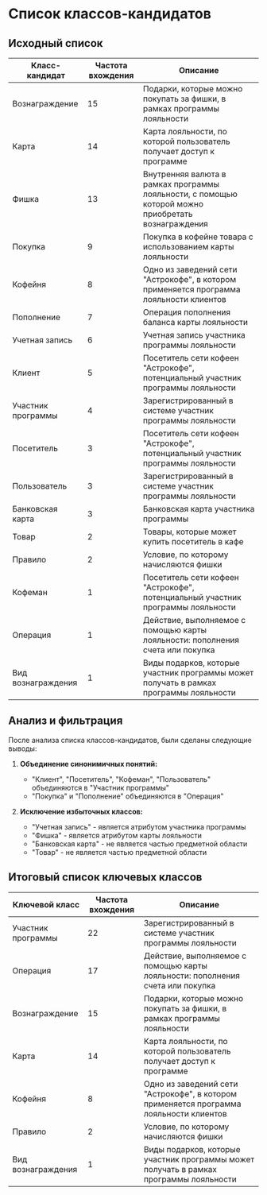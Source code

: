 # Список классов-кандидатов

## Исходный список

| Класс-кандидат     | Частота вхождения | Описание                                                                                            |
|--------------------|-------------------|-----------------------------------------------------------------------------------------------------|
| Вознаграждение     | 15                | Подарки, которые можно покупать за фишки, в рамках программы лояльности                             |
| Карта              | 14                | Карта лояльности, по которой пользователь получает доступ к программе                               |
| Фишка              | 13                | Внутренняя валюта в рамках программы лояльности, с помощью которой можно приобретать вознаграждения |
| Покупка            | 9                 | Покупка в кофейне товара с использованием карты лояльности                                          |
| Кофейня            | 8                 | Одно из заведений сети "Астрокофе", в котором применяется программа лояльности клиентов             |
| Пополнение         | 7                 | Операция пополнения баланса карты лояльности                                                        |
| Учетная запись     | 6                 | Учетная запись участника программы лояльности                                                       |
| Клиент             | 5                 | Посетитель сети кофеен "Астрокофе", потенциальный участник программы лояльности                     |
| Участник программы | 4                 | Зарегистрированный в системе участник программы лояльности                                          |
| Посетитель         | 3                 | Посетитель сети кофеен "Астрокофе", потенциальный участник программы лояльности                     |
| Пользователь       | 3                 | Зарегистрированный в системе участник программы лояльности                                          |
| Банковская карта   | 3                 | Банковская карта участника программы                                                                |
| Товар              | 2                 | Товары, которые может купить посетитель в кафе                                                      |
| Правило            | 2                 | Условие, по которому начисляются фишки                                                              |
| Кофеман            | 1                 | Посетитель сети кофеен "Астрокофе", потенциальный участник программы лояльности                     |
| Операция           | 1                 | Действие, выполняемое с помощью карты лояльности: пополнения счета или покупка                      |
| Вид вознаграждения | 1                 | Виды подарков, которые участник программы может получать в рамках программы лояльности              |

## Анализ и фильтрация

После анализа списка классов-кандидатов, были сделаны следующие выводы:

1. **Объединение синонимичных понятий:**
    - "Клиент", "Посетитель", "Кофеман", "Пользователь" объединяются в "Участник программы"
    - "Покупка" и "Пополнение" объединяются в "Операция"

2. **Исключение избыточных классов:**
    - "Учетная запись" - является атрибутом участника программы
    - "Фишка" - является атрибутом карты лояльности
    - "Банковская карта" - не является частью предметной области
    - "Товар" - не является частью предметной области

## Итоговый список ключевых классов

| Ключевой класс     | Частота вхождения | Описание                                                                                |
|--------------------|-------------------|-----------------------------------------------------------------------------------------|
| Участник программы | 22                | Зарегистрированный в системе участник программы лояльности                              |
| Операция           | 17                | Действие, выполняемое с помощью карты лояльности: пополнения счета или покупка          |
| Вознаграждение     | 15                | Подарки, которые можно покупать за фишки, в рамках программы лояльности                 |
| Карта              | 14                | Карта лояльности, по которой пользователь получает доступ к программе                   |
| Кофейня            | 8                 | Одно из заведений сети "Астрокофе", в котором применяется программа лояльности клиентов |
| Правило            | 2                 | Условие, по которому начисляются фишки                                                  |
| Вид вознаграждения | 1                 | Виды подарков, которые участник программы может получать в рамках программы лояльности  | 